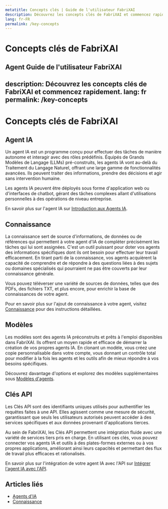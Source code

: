 ```yaml
---
metatitle: Concepts clés | Guide de l'utilisateur FabriXAI
description: Découvrez les concepts clés de FabriXAI et commencez rapidement.
lang: fr-FR
permalink: /key-concepts
---
```


# Concepts clés de FabriXAI

## Agent Guide de l'utilisateur FabriXAI
description: Découvrez les concepts clés de FabriXAI et commencez rapidement.
lang: fr
permalink: /key-concepts
---

# Concepts clés de FabriXAI

## Agent IA

Un agent IA est un programme conçu pour effectuer des tâches de manière autonome et interagir avec des rôles prédéfinis. Équipés de Grands Modèles de Langage (LLMs) pré-construits, les agents IA vont au-delà du Traitement du Langage Naturel, offrant une large gamme de fonctionnalités avancées. Ils peuvent traiter des informations, prendre des décisions et agir sans intervention humaine.

Les agents IA peuvent être déployés sous forme d'application web ou d'interfaces de chatbot, gérant des tâches complexes allant d'utilisations personnelles à des opérations de niveau entreprise.

En savoir plus sur l'agent IA sur [Introduction aux Agents IA](/en-us/ai-agents/).

## Connaissance

La connaissance sert de source d'informations, de données ou de références qui permettent à votre agent d'IA de compléter précisément les tâches qui lui sont assignées. C'est un outil puissant pour doter vos agents des informations spécifiques dont ils ont besoin pour effectuer leur travail efficacement. En tirant parti de la connaissance, vos agents acquièrent la capacité de comprendre et de répondre à des questions liées à des sujets ou domaines spécialisés qui pourraient ne pas être couverts par leur connaissance générale.

Vous pouvez téléverser une variété de sources de données, telles que des PDFs, des fichiers TXT, et plus encore, pour enrichir la base de connaissances de votre agent.

Pour en savoir plus sur l'ajout de connaissance à votre agent, visitez [Connaissance](/en-us/knowledge/) pour des instructions détaillées.

<!-- ## Power-Ups

Les Power-Ups sont des outils qui permettent à vos agents d'IA d'exécuter de manière transparente une large gamme de fonctions directement au sein de votre environnement local, sans avoir besoin de dépendances tierces. Voici quelques exemples de Power-Ups : Calculatrice, Lecteur de fichiers (par exemple txt, md, pdf, doc(x), ppt(x), xls(x), csv, tsv, xml, json), Interpréteur de code, Outil d'extraction web, etc. -->

## Modèles

Les modèles sont des agents IA préconstruits et prêts à l'emploi disponibles dans FabriXAI. Ils offrent un moyen rapide et efficace de démarrer la création de vos propres agents IA. En clonant un modèle, vous créez une copie personnalisable dans votre compte, vous donnant un contrôle total pour modifier à la fois les agents et les outils afin de mieux répondre à vos besoins spécifiques.

Découvrez davantage d'options et explorez des modèles supplémentaires sous [Modèles d'agents](/fr/agent-templates/).

## Clés API

Les Clés API sont des identifiants uniques utilisés pour authentifier les requêtes faites à une API. Elles agissent comme une mesure de sécurité, garantissant que seuls les utilisateurs autorisés peuvent accéder à des services spécifiques et aux données provenant d'applications tierces.

Au sein de FabriXAI, les Clés API permettent une intégration fluide avec une variété de services tiers pris en charge. En utilisant ces clés, vous pouvez connecter vos agents IA et outils à des plates-formes externes ou à vos propres applications, améliorant ainsi leurs capacités et permettant des flux de travail plus efficaces et rationalisés.

En savoir plus sur l'intégration de votre agent IA avec l'API sur [Intégrer l'agent IA avec l'API](/fr/integrations-api).

## Articles liés
- [Agents d'IA](/en-us/ai-agents/)
- [Connaissance](/en-us/knowledge/)
